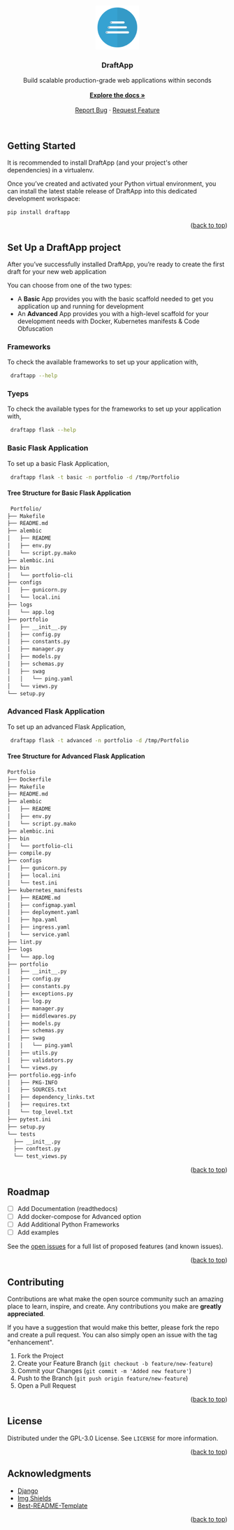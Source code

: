 <div id="top"></div>

<!-- Shields here -->

<!-- PROJECT LOGO -->
<br />
<div align="center">
  <a href="https://github.com/ratanboddu/draftapp">
    <img src="images/logo.png" alt="DraftApp" width="100" height="100">
  </a>

  <h3 align="center">DraftApp</h3>

  <p align="center">
    Build scalable production-grade web applications within seconds<br />
    <br />
    <a href="https://github.com/ratanboddu/draftapp"><strong>Explore the docs »</strong></a>
    <br />
    <br />
    <a href="https://github.com/ratanboddu/draftapp/issues">Report Bug</a>
    ·
    <a href="https://github.com/ratanboddu/draftapp/issues">Request Feature</a>
  </p>
</div><br />

Getting Started
------------
It is recommended to install DraftApp (and your project's other dependencies) in a virtualenv.

Once you’ve created and activated your Python virtual environment, you can install the latest stable release of DraftApp into this dedicated development workspace:

```
pip install draftapp
```


<p align="right">(<a href="#top">back to top</a>)</p>



Set Up a DraftApp project
------------
After you’ve successfully installed DraftApp, you’re ready to create the first draft for your new web application

You can choose from one of the two types:

* A **Basic** App provides you with the basic scaffold needed to get you application up and running for development
* An **Advanced** App provides you with a high-level scaffold for your development needs with Docker, Kubernetes manifests & Code Obfuscation


### Frameworks

To check the available frameworks to set up your application with,

  ```sh
   draftapp --help
   ```
   
### Tyeps

To check the available types for the frameworks to set up your application with,

  ```sh
   draftapp flask --help
   ```
   
### Basic Flask Application

To set up a basic Flask Application,

  ```sh
   draftapp flask -t basic -n portfolio -d /tmp/Portfolio
   ```
#### Tree Structure for Basic Flask Application
  ```sh
   Portfolio/
├── Makefile
├── README.md
├── alembic
│   ├── README
│   ├── env.py
│   └── script.py.mako
├── alembic.ini
├── bin
│   └── portfolio-cli
├── configs
│   ├── gunicorn.py
│   └── local.ini
├── logs
│   └── app.log
├── portfolio
│   ├── __init__.py
│   ├── config.py
│   ├── constants.py
│   ├── manager.py
│   ├── models.py
│   ├── schemas.py
│   ├── swag
│   │   └── ping.yaml
│   └── views.py
└── setup.py
   ```

### Advanced Flask Application

To set up an advanced Flask Application,

  ```sh
   draftapp flask -t advanced -n portfolio -d /tmp/Portfolio
   ```
#### Tree Structure for Advanced Flask Application
  ```sh
  Portfolio
├── Dockerfile
├── Makefile
├── README.md
├── alembic
│   ├── README
│   ├── env.py
│   └── script.py.mako
├── alembic.ini
├── bin
│   └── portfolio-cli
├── compile.py
├── configs
│   ├── gunicorn.py
│   ├── local.ini
│   └── test.ini
├── kubernetes_manifests
│   ├── README.md
│   ├── configmap.yaml
│   ├── deployment.yaml
│   ├── hpa.yaml
│   ├── ingress.yaml
│   └── service.yaml
├── lint.py
├── logs
│   └── app.log
├── portfolio
│   ├── __init__.py
│   ├── config.py
│   ├── constants.py
│   ├── exceptions.py
│   ├── log.py
│   ├── manager.py
│   ├── middlewares.py
│   ├── models.py
│   ├── schemas.py
│   ├── swag
│   │   └── ping.yaml
│   ├── utils.py
│   ├── validators.py
│   └── views.py
├── portfolio.egg-info
│   ├── PKG-INFO
│   ├── SOURCES.txt
│   ├── dependency_links.txt
│   ├── requires.txt
│   └── top_level.txt
├── pytest.ini
├── setup.py
└── tests
    ├── __init__.py
    ├── conftest.py
    └── test_views.py
  ```


  

<p align="right">(<a href="#top">back to top</a>)</p>


<!-- ROADMAP -->
## Roadmap

- [ ] Add Documentation (readthedocs)
- [ ] Add docker-compose for Advanced option
- [ ] Add Additional Python Frameworks
- [ ] Add examples

See the [open issues](https://github.com/ratanboddu/draftapp/issues) for a full list of proposed features (and known issues).

<p align="right">(<a href="#top">back to top</a>)</p>



<!-- CONTRIBUTING -->
## Contributing

Contributions are what make the open source community such an amazing place to learn, inspire, and create. Any contributions you make are **greatly appreciated**.

If you have a suggestion that would make this better, please fork the repo and create a pull request. You can also simply open an issue with the tag "enhancement".

1. Fork the Project
2. Create your Feature Branch (`git checkout -b feature/new-feature`)
3. Commit your Changes (`git commit -m 'Added new feature'`)
4. Push to the Branch (`git push origin feature/new-feature`)
5. Open a Pull Request

<p align="right">(<a href="#top">back to top</a>)</p>



<!-- LICENSE -->
## License

Distributed under the GPL-3.0 License. See `LICENSE` for more information.

<p align="right">(<a href="#top">back to top</a>)</p>


<!-- ACKNOWLEDGMENTS -->
## Acknowledgments

* [Django](https://www.djangoproject.com/)
* [Img Shields](https://shields.io)
* [Best-README-Template](https://github.com/othneildrew/Best-README-Template)

<p align="right">(<a href="#top">back to top</a>)</p>

